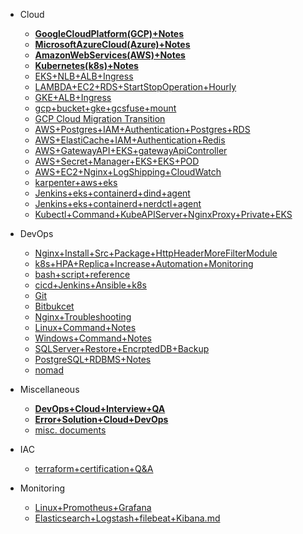 - Cloud
  - [**GoogleCloudPlatform(GCP)+Notes**](Cloud/GoogleCloudPlatform(GCP)Notes.md)
  - [**MicrosoftAzureCloud(Azure)+Notes**](Cloud/MicrosoftAzureCloud(Azure)Notes.md)
  - [**AmazonWebServices(AWS)+Notes**](Cloud/AmazonWebServices(AWS)Notes.md)
  - [**Kubernetes(k8s)+Notes**](Cloud/Kubernetes(k8s)Notes.md)
  - [EKS+NLB+ALB+Ingress](Cloud/EKS+NLB+ALB+Ingress.md)
  - [LAMBDA+EC2+RDS+StartStopOperation+Hourly](Cloud/lambda+ec2+rds+start+stop+aws.md)
  - [GKE+ALB+Ingress](Cloud/GKE+ALB+Ingress.md)
  - [gcp+bucket+gke+gcsfuse+mount](Cloud/gcp+bucket+gke+gcsfuse+mount.md)
  - [GCP Cloud Migration Transition](Cloud/CloudTransitionMigrationGCP.md)
  - [AWS+Postgres+IAM+Authentication+Postgres+RDS](Cloud/postgresql+database+authentication+AWS+IAM+role.md)
  - [AWS+ElastiCache+IAM+Authentication+Redis](Cloud/elastiCache+database+authentication+AWS+IAM+Role.md)
  - [AWS+GatewayAPI+EKS+gatewayApiController](Cloud/gatewayAPI+EKS+AWS.md)
  - [AWS+Secret+Manager+EKS+EKS+POD](Cloud/SecreteManager+EKS+AWS.md)
  - [AWS+EC2+Nginx+LogShipping+CloudWatch](Cloud/ec2NginxLogsShipCloudWatch.md)
  - [karpenter+aws+eks](Cloud/karpenter+aws+eks.md)
  - [Jenkins+eks+containerd+dind+agent](Cloud/Jenkins+eks+containerd+dind+agent.md)
  - [Jenkins+eks+containerd+nerdctl+agent](Cloud/Jenkins+eks+containerd+nerdctl+agent.md)
  - [Kubectl+Command+KubeAPIServer+NginxProxy+Private+EKS](Cloud/Expose+Internally+KubeApiServer+ProxyNginx+Aws.md)

- DevOps
  - [Nginx+Install+Src+Package+HttpHeaderMoreFilterModule](DevOps/nginx-install-src-v1.26.0.md)
  - [k8s+HPA+Replica+Increase+Automation+Monitoring](DevOps/k8sHpaAutomation.md)
  - [bash+script+reference](DevOps/bash+script+reference.md)
  - [cicd+Jenkins+Ansible+k8s](DevOps/cicd+Jenkins+Ansible+k8s.md)
  - [Git](DevOps/Git.md)
  - [Bitbukcet](DevOps/bitbucket.md)
  - [Nginx+Troubleshooting](DevOps/nginx-troubleshooting.md)
  - [Linux+Command+Notes](DevOps/Linux+Command+Notes.md)
  - [Windows+Command+Notes](DevOps/Windows+Command+Notes.md)
  - [SQLServer+Restore+EncrptedDB+Backup](DevOps/restore+SQLServer+.bak+TDEencryption+database.md)
  - [PostgreSQL+RDBMS+Notes](DevOps/RDBMS+Postgresql+Query.md)
  - [nomad](DevOps/nomad.md)

- Miscellaneous
  - [**DevOps+Cloud+Interview+QA**](Miscellaneous/DevOps+Cloud+Interview+QA.md)
  - [**Error+Solution+Cloud+DevOps**](Miscellaneous/ErrorTrackerWithSolution.md)  
  - [misc. documents](Miscellaneous/misc.md)

- IAC  
  - [terraform+certification+Q&A](IAC/terraform+certification+Q&A.md)
    
- Monitoring  
  - [Linux+Promotheus+Grafana](Monitoring/Linux+Promotheus+Grafana.md)  
  - [Elasticsearch+Logstash+filebeat+Kibana.md](Monitoring/Elasticsearch+Logstash+filebeat+Kibana.md)

